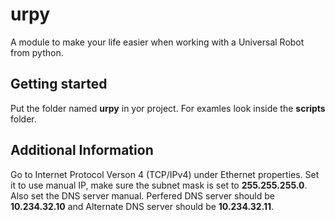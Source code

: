 # urpy
A module to make your life easier when working with a Universal Robot from python.

## Getting started
Put the folder named <strong>urpy</strong> in yor project. For examles look inside the <strong>scripts</strong> folder.

## Additional Information
Go to Internet Protocol Verson 4 (TCP/IPv4) under Ethernet properties. Set it to use manual IP, make sure the subnet mask is set to <strong>255.255.255.0</strong>. Also set the DNS server manual. Perfered DNS server should be <strong>10.234.32.10</strong> and Alternate DNS server should be <strong>10.234.32.11</strong>.
